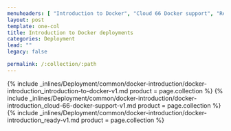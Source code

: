 ```yaml
---
menuheaders: [ "Introduction to Docker", "Cloud 66 Docker support", "Ready?" ]
layout: post
template: one-col
title: Introduction to Docker deployments
categories: Deployment
lead: ""
legacy: false

permalink: /:collection/:path
---
```






<a href="#introduction-to-docker"></a>{% include _inlines/Deployment/common/docker-introduction/docker-introduction_introduction-to-docker-v1.md  product = page.collection %}
<a href="#cloud-66-docker-support"></a>{% include _inlines/Deployment/common/docker-introduction/docker-introduction_cloud-66-docker-support-v1.md  product = page.collection %}
<a href="#ready"></a>{% include _inlines/Deployment/common/docker-introduction/docker-introduction_ready-v1.md  product = page.collection %}